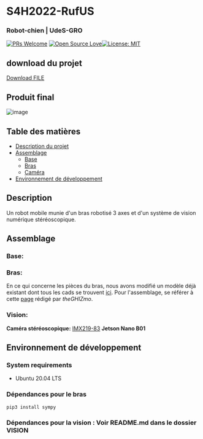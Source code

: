 # S4H2022-RufUS

### Robot-chien | UdeS-GRO
[![PRs Welcome](https://img.shields.io/badge/PRs-welcome-brightgreen.svg?style=flat-square)](http://makeapullrequest.com) [![Open Source Love](https://badges.frapsoft.com/os/v1/open-source.svg?v=103)](https://github.com/ellerbrock/open-source-badges/)[![License: MIT](https://img.shields.io/badge/License-MIT-yellow.svg)](https://opensource.org/licenses/MIT)

## download du projet
<a id="raw-url" href="https://github.com/Beam-create/S4H2022-RufUS/blob/main/Installation.sh">Download FILE</a>


## Produit final
![image](https://user-images.githubusercontent.com/72213923/155257730-0c8ef9f5-0139-4f08-8084-f2a888d273e7.png)

## Table des matières
* [Description du projet](#Description)
* [Assemblage](#Assemblage)
	* [Base](https://github.com/Beam-create/S4H2022-RufUS/blob/main/README.md#base)
	* [Bras](https://github.com/Beam-create/S4H2022-RufUS/blob/main/README.md#bras)
	* [Caméra](https://github.com/Beam-create/S4H2022-RufUS/blob/main/README.md#vision)
* [Environnement de développement](#Environnement-de-développement)


## Description
Un robot mobile munie d'un bras robotisé 3 axes et d'un système de vision numérique stéréoscopique. 

## Assemblage
### Base:
### Bras:
En ce qui concerne les pièces du bras, nous avons modifié un modèle déjà existant dont tous les cads se trouvent [ici](). Pour l'assemblage,  se référer à cette [page](https://www.instructables.com/EEZYbotARM-Mk2-3D-Printed-Robot/) rédigé par *theGHIZmo*.

### Vision:
**Caméra stéréoscopique:**   [IMX219-83](https://www.waveshare.com/wiki/IMX219-83_Stereo_Camera)
**Jetson Nano B01**

## Environnement de développement

### System requirements
- Ubuntu 20.04 LTS

### Dépendances pour le bras
 `pip3 install sympy`

### Dépendances pour la vision : Voir README.md dans le dossier VISION
